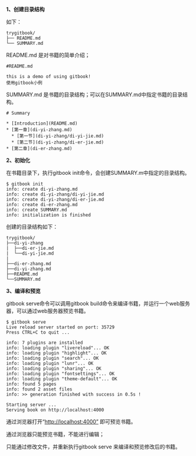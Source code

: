 **1、创建目录结构**

如下：

```
trygitbook/
├── README.md
└── SUMMARY.md
```

README.md 是对书籍的简单介绍；

```
#README.md

this is a demo of using gitbook!
使用gitbook小例
```

SUMMARY.md 是书籍的目录结构；可以在SUMMARY.md中指定书籍的目录结构。

```
# Summary

* [Introduction](README.md)
* [第一章](di-yi-zhang.md)
  * [第一节](di-yi-zhang/di-yi-jie.md)
  * [第二节](di-yi-zhang/di-er-jie.md)
* [第二章](di-er-zhang.md)
```

**2、初始化**

在书籍目录下，执行gitbook init命令，会创建SUMMARY.m中指定的目录结构。

```
$ gitbook init
info: create di-yi-zhang.md
info: create di-yi-zhang/di-yi-jie.md
info: create di-yi-zhang/di-er-jie.md
info: create di-er-zhang.md
info: create SUMMARY.md
info: initialization is finished
```

创建的目录结构如下：

```
trygitbook/
├──di-yi-zhang
|  ├──di-er-jie.md
|  └──di-yi-jie.md
| 
├──di-er-zhang.md
├──di-yi-zhang.md
├──README.md
└──SUMMARY.md
```

**3、编译和预览**

gitbook serve命令可以调用gitbook build命令来编译书籍，并运行一个web服务器，可以通过web服务器预览书籍。

```
$ gitbook serve
Live reload server started on port: 35729
Press CTRL+C to quit ...

info: 7 plugins are installed
info: loading plugin "livereload"... OK
info: loading plugin "highlight"... OK
info: loading plugin "search"... OK
info: loading plugin "lunr"... OK
info: loading plugin "sharing"... OK
info: loading plugin "fontsettings"... OK
info: loading plugin "theme-default"... OK
info: found 5 pages
info: found 2 asset files
info: >> generation finished with success in 0.5s !

Starting server ...
Serving book on http://localhost:4000
```

通过浏览器打开“[http://localhost:4000”](http://localhost:4000”) 即可预览书籍。

通过浏览器只能预览书籍，不能进行编辑；

只能通过修改文件，并重新执行gitbook serve 来编译和预览修改后的书籍。

